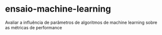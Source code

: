 # ensaio-machine-learning
Avaliar a influência de parâmetros de algoritmos de machine learning sobre as métricas de performance
